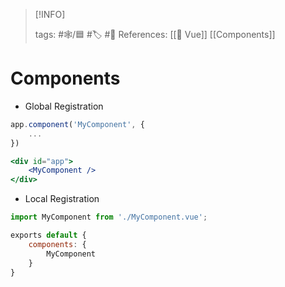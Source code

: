
> [!INFO]
> 
> tags:   #🕸️/🟦 #🏷️ #📜️ 
> References: [[💚 Vue]] [[Components]]


# Components

-   Global Registration
	
```jsx
app.component('MyComponent', {
	...
})

<div id="app">
	<MyComponent />
</div>
```

-   Local Registration
	
```jsx
import MyComponent from './MyComponent.vue';

exports default {
	components: {
		MyComponent
	}
}
```
